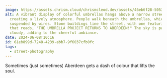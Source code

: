 ```yaml
---
image: https://assets.chrism.cloud/chrismcleod.dev/assets/46eb6f28-5053-49e0-9f8e-98ef5399c461.jpg
alt: A vibrant display of colorful umbrellas hangs above a narrow street,
  creating a lively atmosphere. People walk beneath the umbrellas, which are
  suspended by wires. Stone buildings line the street, with one featuring a sign
  that reads, "THE UMBRELLA PROJECT RETURNS TO ABERDEEN!" The sky is partly
  cloudy, adding to the cheerful ambiance.
date: 2024-06-08T10:16
id: 61eb899d-7248-4239-abb7-9f6037cfb0fc
tags:
  - street-photography
---
```


Sometimes (just sometimes) Aberdeen gets a dash of colour that lifts the soul.
